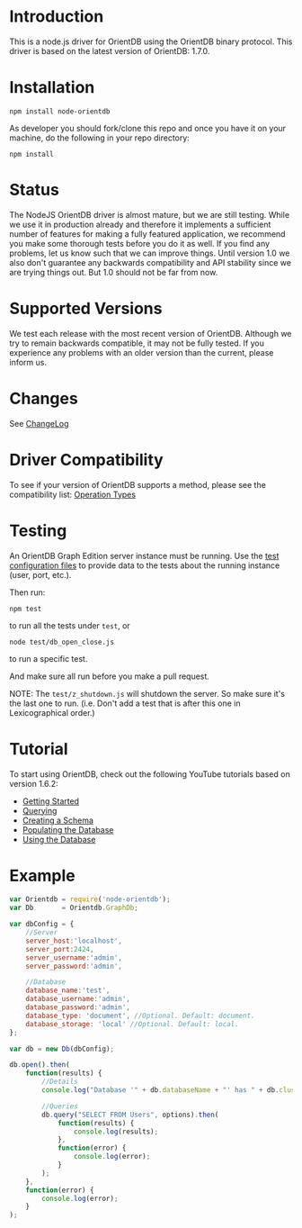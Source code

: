 Introduction
========

This is a node.js driver for OrientDB using the OrientDB binary protocol. This driver is based on the latest version of OrientDB: 1.7.0.

Installation
========

```
npm install node-orientdb
```

As developer you should fork/clone this repo and once you have it on your machine, do the following in your repo directory:

```
npm install
```

Status
========

The NodeJS OrientDB driver is almost mature, but we are still testing. While we use it in production already and therefore it implements a sufficient number of features for making a fully featured application, we recommend you make some thorough tests before you do it as well. If you find any problems, let us know such that we can improve things. Until version 1.0 we also don't guarantee any backwards compatibility and API stability since we are trying things out. But 1.0 should not be far from now.

Supported Versions
========

We test each release with the most recent version of OrientDB. Although we try to remain backwards compatible, it may not be fully tested. If you experience any problems with an older version than the current, please inform us.

Changes
========

See [ChangeLog](https://github.com/nitrog7/node-orientdb/blob/master/ChangeLog)

Driver Compatibility
========

To see if your version of OrientDB supports a method, please see the compatibility list: [Operation Types](https://github.com/orientechnologies/orientdb/wiki/Network-Binary-Protocol#operation-types)

Testing
========

An OrientDB Graph Edition server instance must be running. Use the [test configuration files](https://github.com/nitrog7/node-orientdb/tree/master/config/test) to provide data to the tests about the running instance (user, port, etc.).

Then run:

`npm test`

to run all the tests under `test`, or

`node test/db_open_close.js`

to run a specific test.

And make sure all run before you make a pull request.

NOTE: The `test/z_shutdown.js` will shutdown the server. So make sure it's the last one to run. (i.e. Don't add a test that is after this one in Lexicographical order.)

Tutorial
========

To start using OrientDB, check out the following YouTube tutorials based on version 1.6.2:
* [Getting Started](https://www.youtube.com/watch?v=X-pXqvVTK6E)
* [Querying](https://www.youtube.com/watch?v=w0VfWljYEbw)
* [Creating a Schema](https://www.youtube.com/watch?v=KzkjKwkpMII)
* [Populating the Database](https://www.youtube.com/watch?v=MeXLuErdDHw)
* [Using the Database](https://www.youtube.com/watch?v=oAeY-pXBi-I)

Example
========

```javascript
var Orientdb = require('node-orientdb');
var Db       = Orientdb.GraphDb;

var dbConfig = {
    //Server
    server_host:'localhost',
    server_port:2424,
    server_username:'admin',
    server_password:'admin',

    //Database
    database_name:'test',
    database_username:'admin',
    database_password:'admin',
    database_type: 'document', //Optional. Default: document.
    database_storage: 'local' //Optional. Default: local.
};

var db = new Db(dbConfig);

db.open().then(
	function(results) {
		//Details
        console.log("Database '" + db.databaseName + "' has " + db.clusters.length + " clusters");

        //Queries
        db.query("SELECT FROM Users", options).then(
        	function(results) {
        		console.log(results);
        	},
        	function(error) {
        		console.log(error);
        	}
        );
	},
	function(error) {
		console.log(error);
	}
);
```